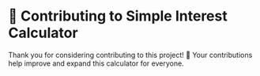 # 📝 Contributing to Simple Interest Calculator  

Thank you for considering contributing to this project! 🎉 Your contributions help improve and expand this calculator for everyone.  


